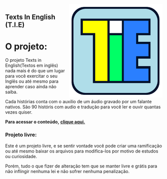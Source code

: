 <img src="./assets/img/favcon.svg" align="right" width="300">

## Texts In English (T.I.E)

# O projeto:
O projeto Texts in English(Textos em inglês) nada mais é do que um lugar para você exercitar o seu Inglês ou até mesmo para aprender caso ainda não saiba.

Cada histórias conta com o auxilio de um áudio gravado por um falante nativos.
São 90 históris com audio e tradução para você ler e ouvir quantas vezes quiser.

**Para acessar o conteúdo,** [**clique aqui.**](https://jonasjf360.github.io/texts-in-english/)

### Projeto livre:
Este é um projeto livre, e se sentir vontade você pode criar uma ramificação ou até mesmo baixar os arquivos para modifica-los por motivo de estudos ou curiosidade.

Porém, tudo o que fizer de alteração tem que se manter livre e grátis para não inflingir nenhuma lei e não sofrer nenhuma penalização.



